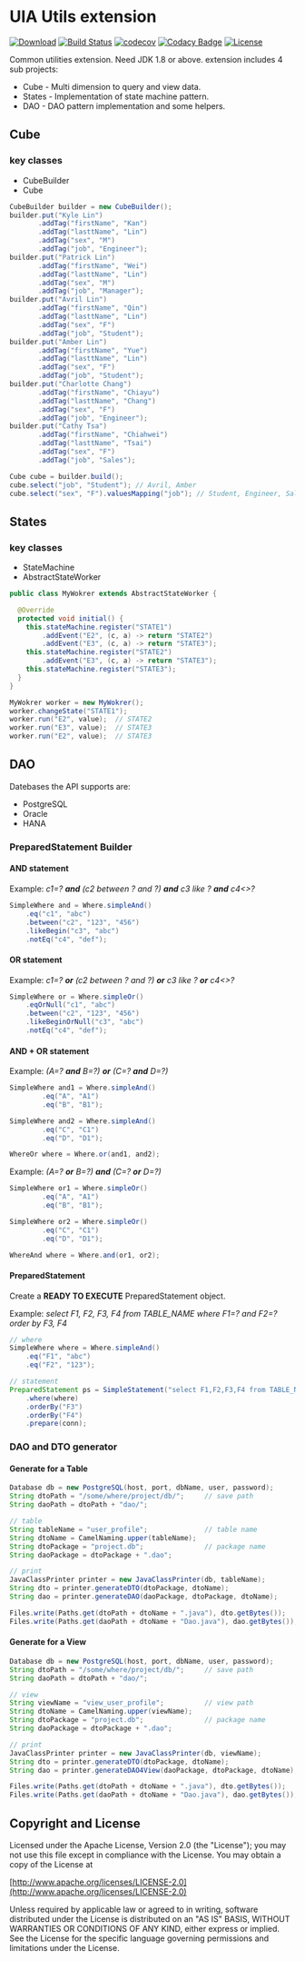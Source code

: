 UIA Utils extension
================

[![Download](https://api.bintray.com/packages/uia4j/maven/uia-utils-ext/images/download.svg)](https://bintray.com/uia4j/maven/uia-utils-ext/_latestVersion)
[![Build Status](https://travis-ci.org/uiaj4/uia-utils-ext.svg?branch=master)](https://travis-ci.org/uia4j/uia-utils-ext)
[![codecov](https://codecov.io/gh/uia4j/uia-utils-ext/branch/master/graph/badge.svg)](https://codecov.io/gh/uia4j/uia-utils-ext)
[![Codacy Badge](https://api.codacy.com/project/badge/Grade/4466fb1ecba5481691e8befeacb27d32)](https://www.codacy.com/app/gazer2kanlin/uia-utils-ext?utm_source=github.com&amp;utm_medium=referral&amp;utm_content=uia4j/uia-utils-ext&amp;utm_campaign=Badge_Grade)
[![License](https://img.shields.io/github/license/uia4j/uia-utils-ext.svg)](LICENSE)


Common utilities extension. Need JDK 1.8 or above. extension includes 4 sub projects:

* Cube - Multi dimension to query and view data.
* States - Implementation of state machine pattern.
* DAO - DAO pattern implementation and some helpers.

## Cube
### key classes
* CubeBuilder
* Cube

```java
CubeBuilder builder = new CubeBuilder();
builder.put("Kyle Lin")
       .addTag("firstName", "Kan")
       .addTag("lasttName", "Lin")
       .addTag("sex", "M")
       .addTag("job", "Engineer");
builder.put("Patrick Lin")
       .addTag("firstName", "Wei")
       .addTag("lasttName", "Lin")
       .addTag("sex", "M")
       .addTag("job", "Manager");
builder.put("Avril Lin")
       .addTag("firstName", "Qin")
       .addTag("lasttName", "Lin")
       .addTag("sex", "F")
       .addTag("job", "Student");
builder.put("Amber Lin")
       .addTag("firstName", "Yue")
       .addTag("lasttName", "Lin")
       .addTag("sex", "F")
       .addTag("job", "Student");
builder.put("Charlotte Chang")
       .addTag("firstName", "Chiayu")
       .addTag("lasttName", "Chang")
       .addTag("sex", "F")
       .addTag("job", "Engineer");
builder.put("Cathy Tsa")
       .addTag("firstName", "Chiahwei")
       .addTag("lasttName", "Tsai")
       .addTag("sex", "F")
       .addTag("job", "Sales");

Cube cube = builder.build();
cube.select("job", "Student"); // Avril, Amber
cube.select("sex", "F").valuesMapping("job"); // Student, Engineer, Sales
```

## States
### key classes
* StateMachine
* AbstractStateWorker

```java
public class MyWokrer extends AbstractStateWorker {

  @Override
  protected void initial() {
    this.stateMachine.register("STATE1")
        .addEvent("E2", (c, a) -> return "STATE2")
        .addEvent("E3", (c, a) -> return "STATE3");
    this.stateMachine.register("STATE2")
        .addEvent("E3", (c, a) -> return "STATE3");
    this.stateMachine.register("STATE3");
  }
}

MyWokrer worker = new MyWokrer();
worker.changeState("STATE1");
worker.run("E2", value);  // STATE2
worker.run("E3", value);  // STATE3
worker.run("E2", value);  // STATE3
```

## DAO
Datebases the API supports are:
* PostgreSQL
* Oracle
* HANA

### PreparedStatement Builder
#### AND statement
Example: *c1=? __and__ (c2 between ? and ?) __and__ c3 like ? __and__ c4<>?*
```java
SimpleWhere and = Where.simpleAnd()
    .eq("c1", "abc")
    .between("c2", "123", "456")
    .likeBegin("c3", "abc")
    .notEq("c4", "def");
```

#### OR statement
Example: *c1=? __or__ (c2 between ? and ?) __or__ c3 like ? __or__ c4<>?*
```java
SimpleWhere or = Where.simpleOr()
    .eqOrNull("c1", "abc")
    .between("c2", "123", "456")
    .likeBeginOrNull("c3", "abc")
    .notEq("c4", "def");
```

#### AND + OR statement
Example: *(A=? __and__ B=?) __or__ (C=? __and__ D=?)*
```java
SimpleWhere and1 = Where.simpleAnd()
        .eq("A", "A1")
        .eq("B", "B1");

SimpleWhere and2 = Where.simpleAnd()
        .eq("C", "C1")
        .eq("D", "D1");

WhereOr where = Where.or(and1, and2);
```

Example: *(A=? __or__ B=?) __and__ (C=? __or__ D=?)*
```java
SimpleWhere or1 = Where.simpleOr()
        .eq("A", "A1")
        .eq("B", "B1");

SimpleWhere or2 = Where.simpleOr()
        .eq("C", "C1")
        .eq("D", "D1");

WhereAnd where = Where.and(or1, or2);
```

#### PreparedStatement
Create a __READY TO EXECUTE__ PreparedStatement object.

Example: *select F1, F2, F3, F4 from TABLE_NAME where F1=? and F2=? order by F3, F4*
```java
// where
SimpleWhere where = Where.simpleAnd()
    .eq("F1", "abc")
    .eq("F2", "123");

// statement
PreparedStatement ps = SimpleStatement("select F1,F2,F3,F4 from TABLE_NAME")
    .where(where)
    .orderBy("F3")
    .orderBy("F4")
    .prepare(conn);
```

### DAO and DTO generator
#### Generate for a Table
```java
Database db = new PostgreSQL(host, port, dbName, user, password);
String dtoPath = "/some/where/project/db/";     // save path
String daoPath = dtoPath + "dao/";

// table
String tableName = "user_profile";              // table name
String dtoName = CamelNaming.upper(tableName);
String dtoPackage = "project.db";               // package name
String daoPackage = dtoPackage + ".dao";

// print
JavaClassPrinter printer = new JavaClassPrinter(db, tableName);
String dto = printer.generateDTO(dtoPackage, dtoName);
String dao = printer.generateDAO(daoPackage, dtoPackage, dtoName);

Files.write(Paths.get(dtoPath + dtoName + ".java"), dto.getBytes());
Files.write(Paths.get(daoPath + dtoName + "Dao.java"), dao.getBytes());
```
#### Generate for a View
```java
Database db = new PostgreSQL(host, port, dbName, user, password);
String dtoPath = "/some/where/project/db/";     // save path
String daoPath = dtoPath + "dao/";

// view
String viewName = "view_user_profile";          // view path
String dtoName = CamelNaming.upper(viewName);
String dtoPackage = "project.db";               // package name
String daoPackage = dtoPackage + ".dao";

// print
JavaClassPrinter printer = new JavaClassPrinter(db, viewName);
String dto = printer.generateDTO(dtoPackage, dtoName);
String dao = printer.generateDAO4View(daoPackage, dtoPackage, dtoName);

Files.write(Paths.get(dtoPath + dtoName + ".java"), dto.getBytes());
Files.write(Paths.get(daoPath + dtoName + "Dao.java"), dao.getBytes());
```

## Copyright and License

Licensed under the Apache License, Version 2.0 (the "License");
you may not use this file except in compliance with the License.
You may obtain a copy of the License at

[http://www.apache.org/licenses/LICENSE-2.0](http://www.apache.org/licenses/LICENSE-2.0)

Unless required by applicable law or agreed to in writing, software
distributed under the License is distributed on an "AS IS" BASIS,
WITHOUT WARRANTIES OR CONDITIONS OF ANY KIND, either express or implied.
See the License for the specific language governing permissions and
limitations under the License.

